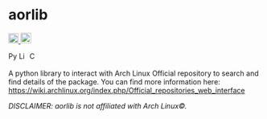 # aorlib
<p>
    <a href="https://github.com/tonybenoy/aorlib/actions">
        <img src="https://github.com/tonybenoy/aorlib/workflows/mypy/badge.svg" alt="Test Status" height="20">
    </a>
    <a href="https://pypi.org/project/aorlib/"><img src="https://img.shields.io/pypi/v/aorlib" alt="Pypi version" height="21"></a>
</p>
<p>
    <a href="https://www.python.org/downloads/"><img src="https://img.shields.io/badge/python-3.7+-blue.svg" alt="Python version" height="17"></a>
    <a href="https://github.com/tonybenoy/aorlib/blob/master/LICENSE"><img src="https://img.shields.io/github/license/tonybenoy/aorlib" alt="License" height="17"></a>
    <a href="https://github.com/psf/black">
        <img src="https://img.shields.io/badge/code%20style-black-000000.svg" alt="Codestyle Black" height="17">
    </a>
</p>

A python library to interact with Arch Linux Official repository to search and find details of the package.
You can find more information here: https://wiki.archlinux.org/index.php/Official_repositories_web_interface



*DISCLAIMER: aorlib is not affiliated with Arch Linux©.*
